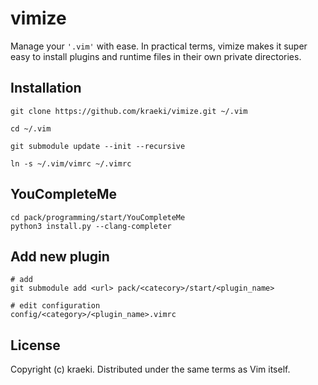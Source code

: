 vimize
======

Manage your `'.vim'` with ease.  In practical terms, vimize
makes it super easy to install plugins and runtime files in their own
private directories.

Installation
------------

```
git clone https://github.com/kraeki/vimize.git ~/.vim

cd ~/.vim

git submodule update --init --recursive

ln -s ~/.vim/vimrc ~/.vimrc
```

YouCompleteMe
--------------------------------
```
cd pack/programming/start/YouCompleteMe
python3 install.py --clang-completer
```

Add new plugin
--------------------------------

```
# add
git submodule add <url> pack/<catecory>/start/<plugin_name>

# edit configuration
config/<category>/<plugin_name>.vimrc
```

License
-------

Copyright (c) kraeki.  Distributed under the same terms as Vim itself.
